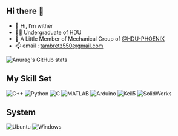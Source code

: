 ## Hi there 👋
- 👋 Hi, I’m wither
- 👨‍🎓 Undergraduate of HDU
- 👥 A Little Member of Mechanical Group of [@HDU-PHOENIX](https://github.com/HDU-PHOENIX)
- 📫 email : tambretz550@gmail.com


![Anurag's GitHub stats](https://github-readme-stats.vercel.app/api?username=wither0526)

## My Skill Set

![C++](https://img.shields.io/badge/C++-00599C?logo=c%2B%2B&logoColor=white)
![Python](https://img.shields.io/badge/Python-3776AB?logo=python&logoColor=white)
![C](https://img.shields.io/badge/C-A8B9CC?logo=c&logoColor=white)
![MATLAB](https://img.shields.io/badge/MATLAB-R2023a-blue?logo=mathworks&logoColor=white)
![Arduino](https://img.shields.io/badge/Arduino-00979D?logo=arduino&logoColor=white)
![Keil5](https://img.shields.io/badge/-Keil%205-5A4E39?logo=keil&logoColor=white)
![SolidWorks](https://img.shields.io/badge/-SolidWorks-FF0000?logo=solidworks&logoColor=white)

## System
![Ubuntu](https://img.shields.io/badge/Ubuntu-E95420?logo=ubuntu&logoColor=white)
![Windows](https://img.shields.io/badge/Windows-0078D4?logo=windows&logoColor=white)



